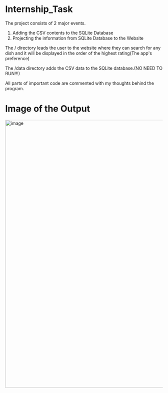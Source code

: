 
# Internship_Task

The project consists of 2 major events.

1) Adding the CSV contents to the SQLite Database
2) Projecting the information from SQLite Database to the Website

The / directory leads the user to the website where they can search for any dish and it will be displayed in the order of the highest rating(The app's preference)

The /data directory adds the CSV data to the SQLite database.(NO NEED TO RUN!!!)

All parts of important code are commented with my thoughts behind the program.

# Image of the Output

<img width="856" alt="image" src="https://github.com/mahandev/Internship_Task/assets/62585335/bf557002-3821-4018-8f7a-06c76b8a8d88">

